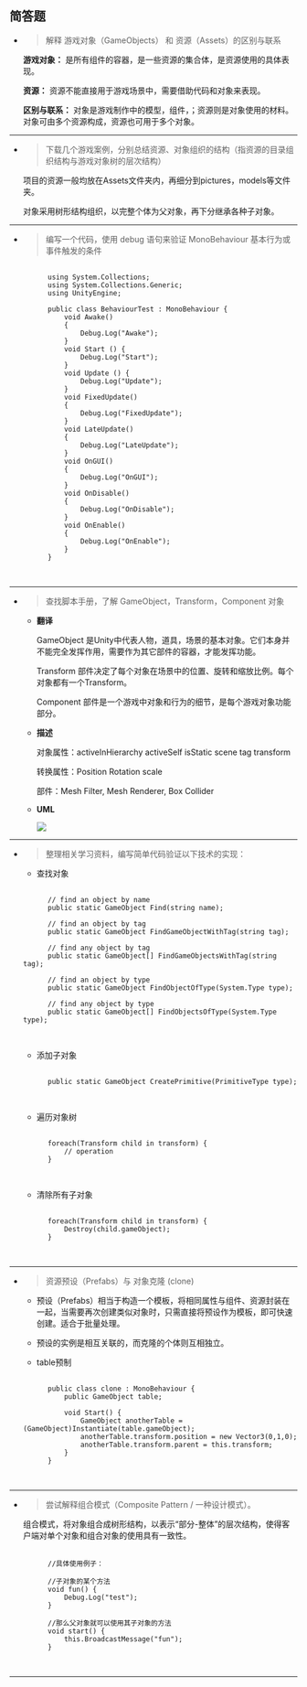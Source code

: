 ## 简答题

- > 解释 游戏对象（GameObjects） 和 资源（Assets）的区别与联系

    **游戏对象：** 是所有组件的容器，是一些资源的集合体，是资源使用的具体表现。

    **资源：** 资源不能直接用于游戏场景中，需要借助代码和对象来表现。

    **区别与联系：** 对象是游戏制作中的模型，组件，；资源则是对象使用的材料。对象可由多个资源构成，资源也可用于多个对象。

---

- > 下载几个游戏案例，分别总结资源、对象组织的结构（指资源的目录组织结构与游戏对象树的层次结构）

    项目的资源一般均放在Assets文件夹内，再细分到pictures，models等文件夹。

    对象采用树形结构组织，以完整个体为父对象，再下分继承各种子对象。

---

- > 编写一个代码，使用 debug 语句来验证 MonoBehaviour 基本行为或事件触发的条件

    <pre>
    <code>
        using System.Collections;
        using System.Collections.Generic;
        using UnityEngine;

        public class BehaviourTest : MonoBehaviour {
            void Awake()
            {
                Debug.Log("Awake");
            }
            void Start () {
                Debug.Log("Start");
            }
            void Update () {
                Debug.Log("Update");
            }
            void FixedUpdate()
            {
                Debug.Log("FixedUpdate");
            }
            void LateUpdate()
            {
                Debug.Log("LateUpdate");
            }
            void OnGUI()
            {
                Debug.Log("OnGUI");
            }
            void OnDisable()
            {
                Debug.Log("OnDisable");
            }
            void OnEnable()
            {
                Debug.Log("OnEnable");
            }
        }
    </code>
    </pre>

---

- > 查找脚本手册，了解 GameObject，Transform，Component 对象

    - **翻译**

        GameObject 是Unity中代表人物，道具，场景的基本对象。它们本身并不能完全发挥作用，需要作为其它部件的容器，才能发挥功能。

        Transform 部件决定了每个对象在场景中的位置、旋转和缩放比例。每个对象都有一个Transform。

        Component 部件是一个游戏中对象和行为的细节，是每个游戏对象功能部分。

    - **描述**

        对象属性：activeInHierarchy activeSelf isStatic scene tag transform

        转换属性：Position Rotation scale

        部件：Mesh Filter, Mesh Renderer, Box Collider

    - **UML**
    
      ![](/pic.png)
---

- > 整理相关学习资料，编写简单代码验证以下技术的实现：

    - 查找对象
    <pre>
    <code>
        // find an object by name
        public static GameObject Find(string name);

        // find an object by tag
        public static GameObject FindGameObjectWithTag(string tag);

        // find any object by tag
        public static GameObject[] FindGameObjectsWithTag(string tag);

        // find an object by type
        public static GameObject FindObjectOfType(System.Type type);

        // find any object by type
        public static GameObject[] FindObjectsOfType(System.Type type);
    </code>
    </pre>

    - 添加子对象
    <pre>
    <code>
        public static GameObject CreatePrimitive(PrimitiveType type);
    </code>
    </pre>

    - 遍历对象树
    <pre>
    <code>
        foreach(Transform child in transform) {
            // operation
        }
    </code>
    </pre>

    - 清除所有子对象
    <pre>
    <code>
        foreach(Transform child in transform) {
            Destroy(child.gameObject);
        }
    </code>
    </pre>

---

- > 资源预设（Prefabs）与 对象克隆 (clone)

    - 预设（Prefabs）相当于构造一个模板，将相同属性与组件、资源封装在一起，当需要再次创建类似对象时，只需直接将预设作为模板，即可快速创建。适合于批量处理。

    - 预设的实例是相互关联的，而克隆的个体则互相独立。

    - table预制
    <pre>
    <code>
        public class clone : MonoBehaviour {
            public GameObject table;

            void Start() {
                GameObject anotherTable = (GameObject)Instantiate(table.gameObject);
                anotherTable.transform.position = new Vector3(0,1,0);
                anotherTable.transform.parent = this.transform;
            }
        }
    </code>
    </pre>

---

- > 尝试解释组合模式（Composite Pattern / 一种设计模式）。

    组合模式，将对象组合成树形结构，以表示“部分-整体”的层次结构，使得客户端对单个对象和组合对象的使用具有一致性。

    <pre>
    <code>
        //具体使用例子：

        //子对象的某个方法
        void fun() {
            Debug.Log("test");
        }

        //那么父对象就可以使用其子对象的方法
        void start() {
            this.BroadcastMessage("fun");
        }
    </code>
    </pre>

---
